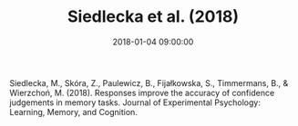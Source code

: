 ﻿---
layout: post
title:  "Siedlecka et al. (2018)"
date:   2018-01-04 09:00:00
link: http://psycnet.apa.org/record/2018-32825-001
categories: article
year: 2018
---

Siedlecka, M., Skóra, Z., Paulewicz, B., Fijałkowska, S., Timmermans, B., & Wierzchoń, M. (2018). Responses improve the accuracy of confidence judgements in memory tasks. Journal of Experimental Psychology: Learning, Memory, and Cognition.
